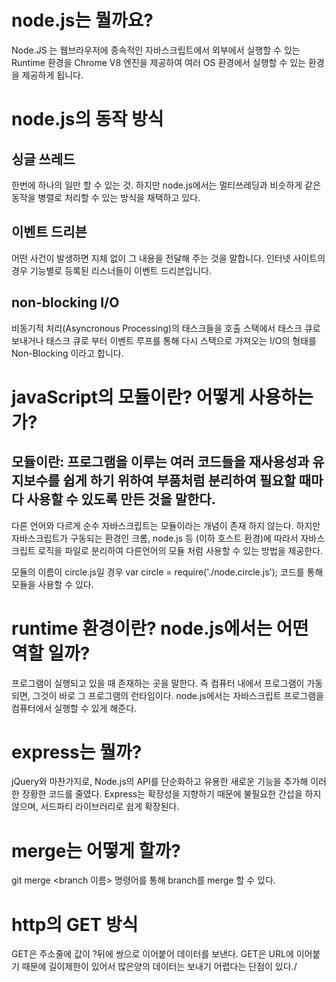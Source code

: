 # node.js는 뭘까요?
Node.JS 는 웹브라우저에 종속적인 자바스크립트에서 외부에서 실행할 수 있는 Runtime 환경을 
Chrome V8 엔진을 제공하여 여러 OS 환경에서 실행할 수 있는 환경을 제공하게 됩니다.

# node.js의 동작 방식

## 싱글 쓰레드
한번에 하나의 일만 할 수 있는 것.
하지만 node.js에서는 멀티쓰레딩과 비슷하게 같은 동작을 병렬로 처리할 수 있는 방식을 채택하고 있다.

## 이벤트 드리븐
어떤 사건이 발생하면 지체 없이 그 내용을 전달해 주는 것을 말합니다.
인터넷 사이트의 경우 기능별로 등록된 리스너들이 이벤트 드리븐입니다.

## non-blocking I/O
비동기적 처리(Asyncronous Processing)의 태스크들을 호출 스택에서 태스크 큐로 보내거나 
태스크 큐로 부터 이벤트 루프를 통해 다시 스택으로 가져오는 I/O의 형태를 Non-Blocking 이라고 합니다. 

# javaScript의 모듈이란? 어떻게 사용하는가?

## 모듈이란: 프로그램을 이루는 여러 코드들을 재사용성과 유지보수를 쉽게 하기 위하여 부품처럼 분리하여 필요할 때마다 사용할 수 있도록 만든 것을 말한다.
           
다른 언어와 다르게 순수 자바스크립트는 모듈이라는 개념이 존재 하지 않는다.
하지만 자바스크립트가 구동되는 환경인 크롬, node.js 등 (이하 호스트 환경)에 따라서
자바스크립트 로직을 파일로 분리하여 다른언어의 모듈 처럼 사용할 수 있는 방법을 제공한다.

모듈의 이름이 circle.js일 경우
var circle = require('./node.circle.js');
코드를 통해 모듈을 사용할 수 있다. 

# runtime 환경이란? node.js에서는 어떤 역할 일까?
프로그램이 실행되고 있을 때 존재하는 곳을 말한다. 
즉 컴퓨터 내에서 프로그램이 가동되면, 그것이 바로 그 프로그램의 런타임이다. 
node.js에서는 자바스크립트 프로그램을 컴퓨터에서 실행할 수 있게 해준다.

# express는 뭘까?
jQuery와 마찬가지로, Node.js의 API를 단순화하고 유용한 새로운 기능을 추가해 이러한 장황한 코드를 줄였다. 
Express는 확장성을 지향하기 때문에 불필요한 간섭을 하지 않으며, 서드파티 라이브러리로 쉽게 확장된다.

# merge는 어떻게 할까?
git merge <branch 이름> 명령어를 통해
branch를 merge 할 수 있다. 

# http의 GET 방식 
GET은 주소줄에 값이 ?뒤에 쌍으로 이어붙어 데이터를 보낸다.
GET은 URL에 이어붙기 때문에 길이제한이 있어서 많은양의 데이터는 보내기 어렵다는 단점이 있다./
